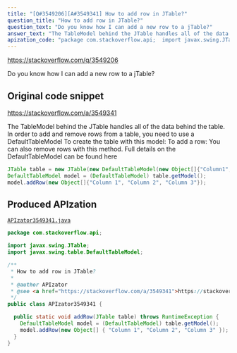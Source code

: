 ```yaml
---
title: "[Q#3549206][A#3549341] How to add row in JTable?"
question_title: "How to add row in JTable?"
question_text: "Do you know how I can add a new row to a jTable?"
answer_text: "The TableModel behind the JTable handles all of the data behind the table.  In order to add and remove rows from a table, you need to use a DefaultTableModel To create the table with this model: To add a row: You can also remove rows with this method. Full details on the DefaultTableModel can be found here"
apization_code: "package com.stackoverflow.api;  import javax.swing.JTable; import javax.swing.table.DefaultTableModel;  /**  * How to add row in JTable?  *  * @author APIzator  * @see <a href=\"https://stackoverflow.com/a/3549341\">https://stackoverflow.com/a/3549341</a>  */ public class APIzator3549341 {    public static void addRow(JTable table) throws RuntimeException {     DefaultTableModel model = (DefaultTableModel) table.getModel();     model.addRow(new Object[] { \"Column 1\", \"Column 2\", \"Column 3\" });   } }"
---
```


https://stackoverflow.com/q/3549206

Do you know how I can add a new row to a jTable?



## Original code snippet

https://stackoverflow.com/a/3549341

The TableModel behind the JTable handles all of the data behind the table.  In order to add and remove rows from a table, you need to use a DefaultTableModel
To create the table with this model:
To add a row:
You can also remove rows with this method.
Full details on the DefaultTableModel can be found here

```java
JTable table = new JTable(new DefaultTableModel(new Object[]{"Column1", "Column2"}));
DefaultTableModel model = (DefaultTableModel) table.getModel();
model.addRow(new Object[]{"Column 1", "Column 2", "Column 3"});
```

## Produced APIzation

[`APIzator3549341.java`](https://github.com/pasqualesalza/apization-temp-data/raw/master/apizations/java/APIzator3549341.java)

```java
package com.stackoverflow.api;

import javax.swing.JTable;
import javax.swing.table.DefaultTableModel;

/**
 * How to add row in JTable?
 *
 * @author APIzator
 * @see <a href="https://stackoverflow.com/a/3549341">https://stackoverflow.com/a/3549341</a>
 */
public class APIzator3549341 {

  public static void addRow(JTable table) throws RuntimeException {
    DefaultTableModel model = (DefaultTableModel) table.getModel();
    model.addRow(new Object[] { "Column 1", "Column 2", "Column 3" });
  }
}

```